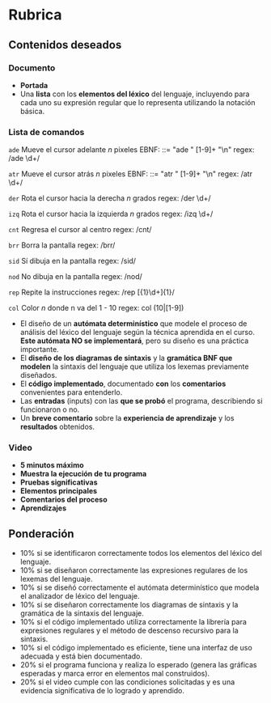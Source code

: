 # Rubrica

## Contenidos deseados

### Documento

- **Portada**
- Una **lista** con los **elementos del léxico** del lenguaje, incluyendo para cada uno su expresión regular que lo representa utilizando la notación básica.

### Lista de comandos

`ade`
Mueve el cursor adelante *n* pixeles
EBNF: <ade> ::= "ade " [1-9]+ "\n"
regex: /ade \d+/

`atr`
Mueve el cursor atrás *n* pixeles
EBNF: <atr> ::= "atr " [1-9]+ "\n"
regex: /atr \d+/

`der`
Rota el cursor hacia la derecha *n* grados
regex: /der \d+/

`izq`
Rota el cursor hacia la izquierda *n* grados
regex: /izq \d+/

`cnt`
Regresa el cursor al centro
regex: /cnt/

`brr`
Borra la pantalla
regex: /brr/

`sid`
Sí dibuja en la pantalla
regex: /sid/

`nod`
No dibuja en la pantalla
regex: /nod/

`rep`
Repite la instrucciones
regex: /rep \[{1}\d+\]{1}/

`col`
Color *n* donde n va del 1 - 10
regex: col (10|[1-9])

- El diseño de un **autómata determinístico** que modele el proceso de análisis del léxico del lenguaje según la técnica aprendida en el curso. **Este autómata NO se implementará**, pero su diseño es una práctica importante.
- El **diseño de los diagramas de sintaxis** y la **gramática BNF que modelen** la sintaxis del lenguaje que utiliza los lexemas previamente diseñados.
- El **código implementado**, documentado **con** los **comentarios** convenientes para entenderlo.
- Las **entradas** (inputs) con las **que se probó** el programa, describiendo si funcionaron o no.
- Un **breve comentario** sobre la **experiencia de aprendizaje** y los **resultados** obtenidos.

### Video

- **5 minutos máximo** 
- **Muestra la ejecución de tu programa** 
- **Pruebas significativas**
- **Elementos principales** 
- **Comentarios del proceso**
- **Aprendizajes**

## Ponderación

- 10% si se identificaron correctamente todos los elementos del léxico del lenguaje.
- 10% si se diseñaron correctamente las expresiones regulares de los lexemas del lenguaje.
- 10% si se diseñó correctamente el autómata determinístico que modela el analizador de léxico del lenguaje.
- 10% si se diseñaron correctamente los diagramas de sintaxis y la gramática de la sintaxis del lenguaje.
- 10% si el código implementado utiliza correctamente la librería para expresiones regulares y el método de descenso recursivo para la sintaxis.
- 10% si el código implementado es eficiente, tiene una interfaz de uso adecuada y está bien documentado.
- 20% si el programa funciona y realiza lo esperado (genera las gráficas esperadas y marca error en elementos mal construidos).
- 20% si el video cumple con las condiciones solicitadas y es una evidencia significativa de lo logrado y aprendido.
